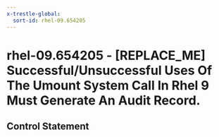 ```yaml
---
x-trestle-global:
  sort-id: rhel-09.654205
---
```


# rhel-09.654205 - \[REPLACE_ME\] Successful/Unsuccessful Uses Of The Umount System Call In Rhel 9 Must Generate An Audit Record.

## Control Statement
